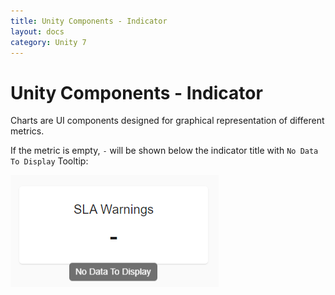 ```yaml
---
title: Unity Components - Indicator
layout: docs
category: Unity 7
---
```

# Unity Components - Indicator

Charts are UI components designed for graphical representation of different metrics. 

If the metric is empty, `-` will be shown below the indicator title with `No Data To Display` Tooltip:

![Empty indicator](indicator/images/empty-indicator.png)
